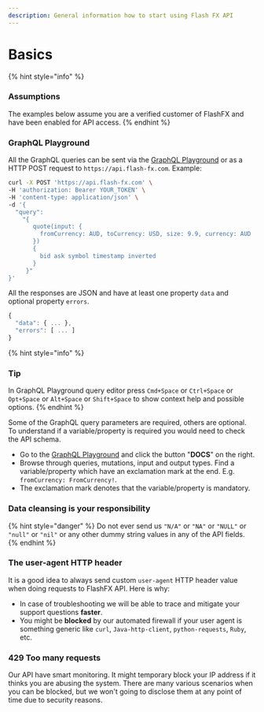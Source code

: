 ```yaml
---
description: General information how to start using Flash FX API
---
```


# Basics

{% hint style="info" %}
### Assumptions

The examples below assume you are a verified customer of FlashFX and have been enabled for API access.
{% endhint %}

### GraphQL Playground

All the GraphQL queries can be sent via the [GraphQL Playground](https://api.flash-fx.com/) or as a HTTP POST request to `https://api.flash-fx.com`. Example:

```bash
curl -X POST 'https://api.flash-fx.com' \
-H 'authorization: Bearer YOUR_TOKEN' \
-H 'content-type: application/json' \
-d '{
  "query":
    "{
       quote(input: {
         fromCurrency: AUD, toCurrency: USD, size: 9.9, currency: AUD
       })
       {
         bid ask symbol timestamp inverted
       }
     }"
}'
```

All the responses are JSON and have at least one property `data` and optional property `errors`.

```javascript
{
  "data": { ... },
  "errors": [ ... ]
}
```

{% hint style="info" %}
### Tip

In GraphQL Playground query editor press `Cmd+Space` or `Ctrl+Space` or `Opt+Space` or `Alt+Space` or `Shift+Space` to show context help and possible options.
{% endhint %}

Some of the GraphQL query parameters are required, others are optional. To understand if a variable/property is required you would need to check the API schema.

* Go to the [GraphQL Playground](https://api.flash-fx.com/) and click the button "**DOCS**" on the right.
* Browse through queries, mutations, input and output types. Find a variable/property which have an exclamation mark at the end. E.g. `fromCurrency: FromCurrency!`.
* The exclamation mark denotes that the variable/property is mandatory.

### Data cleansing is your responsibility

{% hint style="danger" %}
Do not ever send us `"N/A"` or `"NA"` or `"NULL"` or `"null"` or `"nil"` or any other dummy string values in any of the API fields.
{% endhint %}

### The user-agent HTTP header

It is a good idea to always send custom `user-agent` HTTP header value when doing requests to FlashFX API. Here is why:

* In case of troubleshooting we will be able to trace and mitigate your support questions **faster**.
* You might be **blocked** by our automated firewall if your user agent is something generic like `curl`, `Java-http-client`, `python-requests`, `Ruby`, etc.

### 429 Too many requests

Our API have smart monitoring. It might temporary block your IP address if it thinks you are abusing the system. There are many various scenarios when you can be blocked, but we won't going to disclose them at any point of time due to security reasons.

